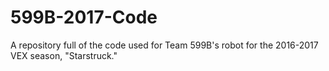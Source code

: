 # 599B-2017-Code
A repository full of the code used for Team 599B's robot for the 2016-2017 VEX season, "Starstruck."
